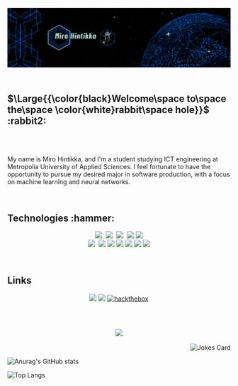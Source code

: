 
![Header](./dev_making.gif)
<h2><br>$\Large{{\color{black}Welcome\space to\space the\space \color{white}rabbit\space hole}}$ :rabbit2:</h2>
<br><br><p>My name is Miro Hintikka, and I'm a student studying ICT engineering at Metropolia University
of Applied Sciences. I feel fortunate to have the opportunity to pursue my desired major in software production,
with a focus on machine learning and neural networks.</p>

<br>
<!-- HTML -->
<h2 >Technologies :hammer:</h2>
  <p align="center">
    <img src="https://img.shields.io/badge/java-%23ED8B00.svg?style=for-the-badge&logo=openjdk&logoColor=white"/>&nbsp;
    <img src="https://img.shields.io/badge/python-3670A0?style=for-the-badge&logo=python&logoColor=ffdd54"/>&nbsp;
    <img src="https://img.shields.io/badge/javascript-%23323330.svg?style=for-the-badge&logo=javascript&logoColor=%23F7DF1E"/>&nbsp;
    <img src="https://img.shields.io/badge/html5-%23E34F26.svg?style=for-the-badge&logo=html5&logoColor=white"/>
    <img src="https://img.shields.io/badge/css3-%231572B6.svg?style=for-the-badge&logo=css3&logoColor=white"/>
    <br>
    <img src="https://img.shields.io/badge/mysql-%2300f.svg?style=for-the-badge&logo=mysql&logoColor=white"/>&nbsp;
    <img src="https://img.shields.io/badge/postgres-%23316192.svg?style=for-the-badge&logo=postgresql&logoColor=white"/>
    <img src="https://img.shields.io/badge/MariaDB-003545?style=for-the-badge&logo=mariadb&logoColor=white"/>
    <img src="https://img.shields.io/badge/Node%20js-339933?style=for-the-badge&logo=nodedotjs&logoColor=white"/>
    <img src="https://img.shields.io/badge/Express%20js-000000?style=for-the-badge&logo=express&logoColor=white"/>
    <img src="https://img.shields.io/badge/Flask-000000?style=for-the-badge&logo=flask&logoColor=white"/>
    <img src="https://img.shields.io/badge/React-20232A?style=for-the-badge&logo=react&logoColor=61DAFB"/>
  </p>
<br>

<h2>Links</h2>
  <p align="center">
    <a href="mailto:miro.hintikka@gmail.com"><img src="https://img.shields.io/badge/Gmail-D14836?style=for-the-badge&logo=gmail&logoColor=white"></a>
    <a href="https://www.linkedin.com/in/miro-hintikka-635b09291/"><img src="https://img.shields.io/badge/linkedin-%230077B5.svg?style=for-the-badge&logo=linkedin&logoColor=white"></a>
    <a href='https://app.hackthebox.com/profile/1524808' target="_blank"><img alt='hackthebox' src='https://img.shields.io/badge/Hackthebox-100000?style=for-the-badge&logo=hackthebox&logoColor=3CFF60&labelColor=616169&color=34343C'/></a>
  </p>
  <br>
  <h2></h2>
  <p align="center">
    <img src="https://profile-counter.glitch.me/hinmiro/count.svg"/>
    <p align="right">
      <img src="https://readme-jokes.vercel.app/api" alt="Jokes Card" />
    </p>
  </p>

  ![Anurag's GitHub stats](https://github-readme-stats.vercel.app/api?username=hinmiro&show_icons=true&theme=aura&border_radius=10&rank_icon=percentile)

  ![Top Langs](https://github-readme-stats.vercel.app/api/top-langs/?username=hinmiro&hide_progress=true&theme=aura)


    


